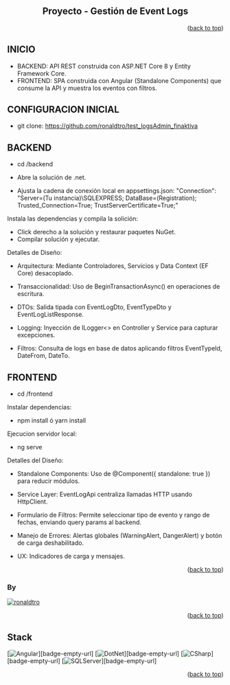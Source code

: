 <a name="readme-top"></a>

<div align="center">

## Proyecto - Gestión de Event Logs

</div>

<p align="right">(<a href="#readme-top">back to top</a>)</p>

## INICIO

- BACKEND: API REST construida con ASP.NET Core 8 y Entity Framework Core.
- FRONTEND: SPA construida con Angular (Standalone Components) que consume la API y muestra los eventos con filtros.

## CONFIGURACION INICIAL

- git clone: https://github.com/ronaldtro/test_logsAdmin_finaktiva

## BACKEND

- cd /backend

- Abre la solución de .net.

- Ajusta la cadena de conexión local en appsettings.json:
"Connection": "Server=(Tu instancia)\\SQLEXPRESS; DataBase=(Registration); Trusted_Connection=True; TrustServerCertificate=True;"


Instala las dependencias y compila la solición:

- Click derecho a la solución y restaurar paquetes NuGet.
- Compilar solución y ejecutar.


Detalles de Diseño:

- Arquitectura: Mediante Controladores, Servicios y Data Context (EF Core) desacoplado.

- Transaccionalidad: Uso de BeginTransactionAsync() en operaciones de escritura.

- DTOs: Salida tipada con EventLogDto, EventTypeDto y EventLogListResponse.

- Logging: Inyección de ILogger<> en Controller y Service para capturar excepciones.

- Filtros: Consulta de logs en base de datos aplicando filtros EventTypeId, DateFrom, DateTo.


## FRONTEND

- cd /frontend

Instalar dependencias:

- npm install ó yarn install


Ejecucion servidor local:

- ng serve 


Detalles del Diseño:

- Standalone Components: Uso de @Component({ standalone: true }) para reducir módulos.

- Service Layer: EventLogApi centraliza llamadas HTTP usando HttpClient.

- Formulario de Filtros: Permite seleccionar tipo de evento y rango de fechas, enviando query params al backend.

- Manejo de Errores: Alertas globales (WarningAlert, DangerAlert) y botón de carga deshabilitado.

- UX: Indicadores de carga y mensajes.


<p align="right">(<a href="#readme-top">back to top</a>)</p>

### By

 [![ronaldtro](https://avatars.githubusercontent.com/u/72902488?s=64&amp;v=4)](http://github.com/ronaldtro) 

<p align="right">(<a href="#readme-top">back to top</a>)</p>

## Stack

[![Angular][angular-badge]][badge-empty-url]
[![DotNet][dotnet-badge]][badge-empty-url]
[![CSharp][csharp-badge]][badge-empty-url]
[![SQLServer][sqlserver-badge]][badge-empty-url]

<p align="right">(<a href="#readme-top">back to top</a>)</p>

[dotnet-badge]: https://img.shields.io/badge/-.NET-5632d5?style=for-the-badge
[angular-badge]: https://img.shields.io/badge/Angular-DD0031?style=for-the-badge
[csharp-badge]: https://img.shields.io/badge/C%23-690081?style=for-the-badge
[sqlserver-badge]: https://img.shields.io/badge/SQL%20Server-1f72b8?style=for-the-badge